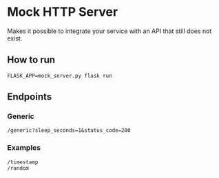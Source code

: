 # Mock HTTP Server

Makes it possible to integrate your service with an API that still does not exist.

## How to run

```
FLASK_APP=mock_server.py flask run
```

## Endpoints

### Generic
```
/generic?sleep_seconds=1&status_code=200
```

### Examples

``` 
/timestamp
/random
```